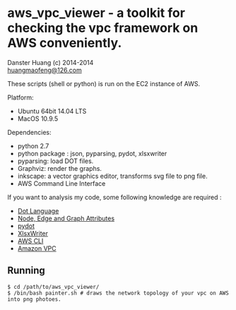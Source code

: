 aws_vpc_viewer - a toolkit for checking the vpc framework on AWS conveniently.
===================================
Danster Huang (c) 2014-2014  
huangmaofeng@126.com

These scripts (shell or python) is run on the EC2 instance of AWS.  

Platform:  

- Ubuntu 64bit 14.04 LTS
- MacOS 10.9.5

Dependencies:  

- python 2.7
- python package : json, pyparsing, pydot, xlsxwriter
- pyparsing: load DOT files.
- Graphviz: render the graphs.
- inkscape: a vector graphics editor, transforms svg file to png file. 
- AWS Command Line Interface

If you want to analysis my code, some following knowledge are required :

- [Dot Language](http://www.graphviz.org/doc/info/lang.html)
- [Node, Edge and Graph Attributes](http://www.graphviz.org/doc/info/attrs.html)
- [pydot](https://code.google.com/p/pydot/)
- [XlsxWriter](https://xlsxwriter.readthedocs.org/)
- [AWS CLI](http://docs.aws.amazon.com/cli/latest/userguide/cli-chap-getting-set-up.html#cli-signup)
- [Amazon VPC](http://aws.amazon.com/documentation/vpc/)


Running
-----------------------------------

    $ cd /path/to/aws_vpc_viewer/
    $ /bin/bash painter.sh # draws the network topology of your vpc on AWS into png photoes.

